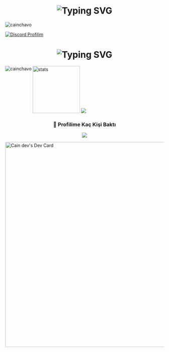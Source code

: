 
<h1 align="center"><img src="https://readme-typing-svg.herokuapp.com?font=Pacifico&pause=1000&color=a600ff&background=69FF2000&center=true&vCenter=true&repeat=false&width=435&lines=+About+Me" alt="Typing SVG" /></h1>
<img src="https://readme-typing-svg.herokuapp.com?size=20&width=1024&lines=Selam+ben+Cain+uzun+süredir+yazılımla+uğraşıyorum+yakında+güzel+projeler+paylaşacağım+." alt="cainchavo" />

[![Discord Profilim](https://lanyard.cnrad.dev/api/745658464235290790)](https://discord.com/users/745658464235290790)

<h1 align="center"><img src="https://readme-typing-svg.herokuapp.com?font=Pacifico&pause=1000&color=f0f0f0&background=69FF2000&center=true&vCenter=true&repeat=false&width=435&lines=+Github+Stat's+" alt="Typing SVG" /></h1>

<p><img align="left" src="https://github-readme-stats.vercel.app/api/top-langs?username=RexsaChavo&show_icons=true&theme=dark&locale=en&layout=compact" alt="cainchavo" /></p>
<p align="left">
   <img src="https://github-readme-stats.vercel.app/api?username=RexsaChavo&count_private=true&show_icons=true&theme=dark&hide_border=true" width="%100" height="150px" alt="stats" />
<img src="https://github-profile-trophy.vercel.app/?username=RexsaChavo&theme=radical" />
</p>

<div align=center>
  <h3><b>📍 Profilime Kaç Kişi Baktı</b></h3>
</div>
<p align="center" >    
  <img src="https://profile-counter.glitch.me/RexsaChavo/count.svg" />  
</p>


<a href="https://app.daily.dev/cainchavo"><img src="https://api.daily.dev/devcards/v2/XkjkzJ1UfQDImQDMk9oFL.png?r=2t8&type=wide" width="652" alt="Cain dev's Dev Card"/></a>
